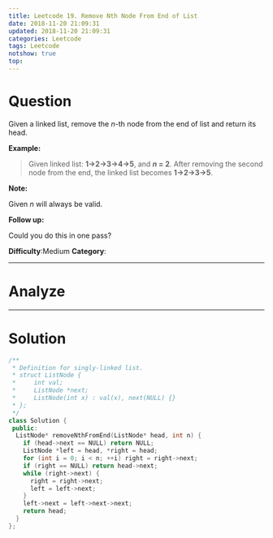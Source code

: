 ```yaml
---
title: Leetcode 19. Remove Nth Node From End of List
date: 2018-11-20 21:09:31
updated: 2018-11-20 21:09:31
categories: Leetcode
tags: Leetcode
notshow: true
top:
---
```


# Question

Given a linked list, remove the  _n_-th node from the end of list and return its head.

**Example:**

> Given linked list: **1->2->3->4->5**, and **_n_ = 2**.
> After removing the second node from the end, the linked list becomes **1->2->3->5**.

**Note:**

Given  _n_  will always be valid.

**Follow up:**

Could you do this in one pass?

**Difficulty**:Medium
**Category**:  

<!-- more -->

------------

# Analyze

------------

# Solution

```cpp
/**
 * Definition for singly-linked list.
 * struct ListNode {
 *     int val;
 *     ListNode *next;
 *     ListNode(int x) : val(x), next(NULL) {}
 * };
 */
class Solution {
 public:
  ListNode* removeNthFromEnd(ListNode* head, int n) {
    if (head->next == NULL) return NULL;
    ListNode *left = head, *right = head;
    for (int i = 0; i < n; ++i) right = right->next;
    if (right == NULL) return head->next;
    while (right->next) {
      right = right->next;
      left = left->next;
    }
    left->next = left->next->next;
    return head;
  }
};
```